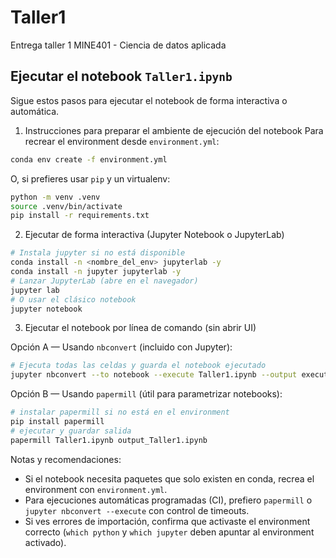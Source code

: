 # Taller1
Entrega taller 1 MINE401 - Ciencia de datos aplicada

## Ejecutar el notebook `Taller1.ipynb`

Sigue estos pasos para ejecutar el notebook de forma interactiva o automática.

1) Instrucciones para preparar el ambiente de ejecución del notebook
Para recrear el environment desde `environment.yml`:

```bash
conda env create -f environment.yml
```

O, si prefieres usar `pip` y un virtualenv:

```bash
python -m venv .venv
source .venv/bin/activate
pip install -r requirements.txt
```

2) Ejecutar de forma interactiva (Jupyter Notebook o JupyterLab)

```bash
# Instala jupyter si no está disponible
conda install -n <nombre_del_env> jupyterlab -y
conda install -n jupyter jupyterlab -y
# Lanzar JupyterLab (abre en el navegador)
jupyter lab
# O usar el clásico notebook
jupyter notebook
```

3) Ejecutar el notebook por línea de comando (sin abrir UI)

Opción A — Usando `nbconvert` (incluido con Jupyter):

```bash
# Ejecuta todas las celdas y guarda el notebook ejecutado
jupyter nbconvert --to notebook --execute Taller1.ipynb --output executed_Taller1.ipynb
```

Opción B — Usando `papermill` (útil para parametrizar notebooks):

```bash
# instalar papermill si no está en el environment
pip install papermill
# ejecutar y guardar salida
papermill Taller1.ipynb output_Taller1.ipynb
```

Notas y recomendaciones:
- Si el notebook necesita paquetes que solo existen en conda, recrea el environment con `environment.yml`.
- Para ejecuciones automáticas programadas (CI), prefiero `papermill` o `jupyter nbconvert --execute` con control de timeouts.
- Si ves errores de importación, confirma que activaste el environment correcto (`which python` y `which jupyter` deben apuntar al environment activado).



